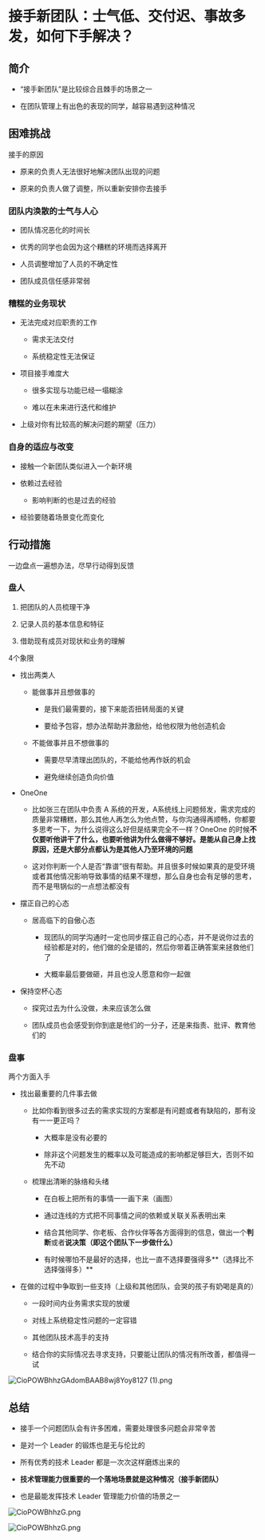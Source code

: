 # 接手新团队：士气低、交付迟、事故多发，如何下手解决？

## 简介 

* “接手新团队”是比较综合且棘手的场景之一

* 在团队管理上有出色的表现的同学，越容易遇到这种情况

## 困难挑战 

接手的原因

* 原来的负责人无法很好地解决团队出现的问题

* 原来的负责人做了调整，所以重新安排你去接手

### 团队内涣散的士气与人心 

* 团队情况恶化的时间长

* 优秀的同学也会因为这个糟糕的环境而选择离开

* 人员调整增加了人员的不确定性

* 团队成员信任感非常弱

### 糟糕的业务现状 

* 无法完成对应职责的工作

  * 需求无法交付

  * 系统稳定性无法保证

* 项目接手难度大

  * 很多实现与功能已经一塌糊涂

  * 难以在未来进行迭代和维护

* 上级对你有比较高的解决问题的期望（压力）

### 自身的适应与改变 

* 接触一个新团队类似进入一个新环境

* 依赖过去经验
  * 影响判断的也是过去的经验

* 经验要随着场景变化而变化

## 行动措施 

一边盘点一遍想办法，尽早行动得到反馈

### 盘人 

1. 把团队的人员梳理干净

2. 记录人员的基本信息和特征

3. 借助现有成员对现状和业务的理解

4个象限

* 找出两类人

  * 能做事并且想做事的

    * 是我们最需要的，接下来能否扭转局面的关键

    * 要给予包容，想办法帮助并激励他，给他权限为他创造机会

  * 不能做事并且不想做事的

    * 需要尽早清理出团队的，不能给他再作妖的机会

    * 避免继续创造负向价值

* OneOne

  * 比如张三在团队中负责 A 系统的开发，A系统线上问题频发，需求完成的质量非常糟糕，那么其他人再怎么为他点赞，与你沟通得再顺畅，你都要多思考一下，为什么说得这么好但是结果完全不一样？OneOne 的时候**不仅要听他讲干了什么，也要听他讲为什么做得不够好。是能从自己身上找原因，还是大部分点都认为是其他人乃至环境的问题**

  * 这对你判断一个人是否“靠谱”很有帮助。并且很多时候如果真的是受环境或者其他情况影响导致事情的结果不理想，那么自身也会有足够的思考，而不是甩锅似的一点想法都没有

* 摆正自己的心态

  * 居高临下的自傲心态

    * 现团队的同学沟通时一定也同步摆正自己的心态，并不是说你过去的经验都是对的，他们做的全是错的，然后你带着正确答案来拯救他们了

    * 大概率最后要做砸，并且也没人愿意和你一起做

* 保持空杯心态

  * 探究过去为什么没做，未来应该怎么做

  * 团队成员也会感受到你到底是他们的一分子，还是来指责、批评、教育他们的

### 盘事 

两个方面入手

* 找出最重要的几件事去做

  * 比如你看到很多过去的需求实现的方案都是有问题或者有缺陷的，那有没有一一更正吗？

    * 大概率是没有必要的

    * 除非这个问题发生的概率以及可能造成的影响都足够巨大，否则不如先不动

  * 梳理出清晰的脉络和头绪

    * 在白板上把所有的事情一一画下来（画图）

    * 通过连线的方式把不同事情之间的依赖或关联关系表明出来

    * 结合其他同学、你老板、合作伙伴等各方面得到的信息，做出一个**判断**或者**说决策（即这个团队下一步做什么）**

    * 有时候哪怕不是最好的选择，也比一直不选择要强得多**（选择比不选择强得多）**

* 在做的过程中争取到一些支持（上级和其他团队，会哭的孩子有奶喝是真的）

  * 一段时间内业务需求实现的放缓

  * 对线上系统稳定性问题的一定容错

  * 其他团队技术高手的支持

  * 结合你的实际情况去寻求支持，只要能让团队的情况有所改善，都值得一试

![CioPOWBhhzGAdomBAAB8wj8Yoy8127 (1).png](./images/盘事.png)

## 总结 

* 接手一个问题团队会有许多困难，需要处理很多问题会非常辛苦

* 是对一个 Leader 的锻炼也是无与伦比的

* 所有优秀的技术 Leader 都是一次次这样磨炼出来的

* **技术管理能力很重要的一个落地场景就是这种情况（接手新团队）**

* 也是最能发挥技术 Leader 管理能力价值的场景之一

![CioPOWBhhzG.png](./images/接手1.png)

![CioPOWBhhzG.png](./images/接手.png)